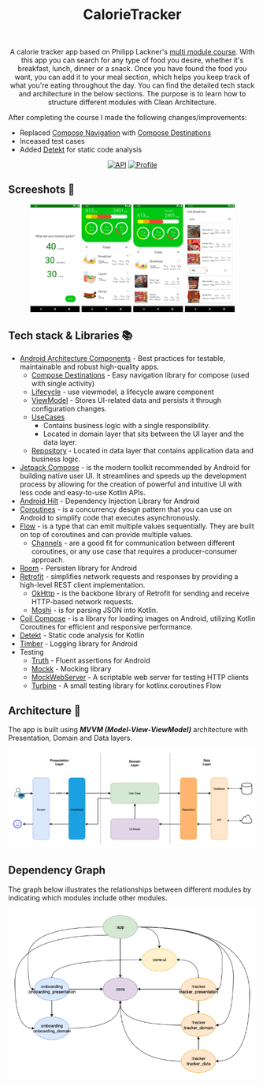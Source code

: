 <h1 align="center">CalorieTracker</h1></br>
<p align="center">  
A calorie tracker app based on Philipp Lackner's <a href="https://pl-coding.com/multi-module-course"> multi module course</a>. With this app you can search for any type of food you desire, whether it's breakfast, lunch, dinner or a snack. Once you have found the food you want, you can add it to your meal section, which helps you keep track of what you're eating throughout the day. You can find the detailed tech stack and architecture in the below sections. The purpose is to learn how to structure different modules with Clean Architecture.
</p>

After completing the course I made the following changes/improvements:
  - Replaced [Compose Navigation](https://developer.android.com/jetpack/compose/navigation) with [Compose Destinations](https://github.com/raamcosta/compose-destinations)
  - Inceased test cases
  - Added [Detekt](https://github.com/detekt/detekt) for static code analysis

<p align="center">
  <a href="https://android-arsenal.com/api?level=24"><img alt="API" src="https://img.shields.io/badge/API-24%2B-darkgreen"/></a>
  <a href="https://github.com/canonall"><img alt="Profile" src="https://img.shields.io/badge/git-canonall-darkgreen"/></a> 
</p>


## Screeshots :camera_flash:

<p align="center">
<img src="preview/calorieTracker5.png" width="20%"/>
<img src="preview/calorieTracker2.png" width="20%"/>
<img src="preview/calorieTracker1.png" width="20%"/>
<img src="preview/calorieTracker3.png" width="20%"/>
</p>

## Tech stack & Libraries :books:

- [Android Architecture Components](https://developer.android.com/topic/libraries/architecture) - Best practices for testable, maintainable and robust high-quality apps.
  - [Compose Destinations](https://github.com/raamcosta/compose-destinations) - Easy navigation library for compose (used with single activity)
  - [Lifecycle](https://developer.android.com/topic/libraries/architecture/lifecycle) - use viewmodel, a lifecycle aware component
  - [ViewModel](https://developer.android.com/topic/libraries/architecture/viewmodel) - Stores UI-related data and persists it through configuration changes. 
  - [UseCases](https://developer.android.com/topic/architecture/domain-layer)  
    - Contains business logic with a single responsibility. 
    - Located in domain layer that sits between the UI layer and the data layer. 
  - [Repository](https://developer.android.com/topic/architecture/data-layer) - Located in data layer that contains application data and business logic.
- [Jetpack Compose](https://developer.android.com/jetpack/compose) - is the modern toolkit recommended by Android for building native user UI. It streamlines and speeds up the development process by allowing for the creation of powerful and intuitive UI with less code and easy-to-use Kotlin APIs.
- [Android Hilt](https://developer.android.com/training/dependency-injection/hilt-android) - Dependency Injection Library for Android
- [Coroutines](https://developer.android.com/kotlin/coroutines) - is a concurrency design pattern that you can use on Android to simplify code that executes asynchronously.
- [Flow](https://developer.android.com/kotlin/flow) - is a type that can emit multiple values sequentially. They are built on top of coroutines and can provide multiple values.
  - [Channels](https://kotlinlang.org/docs/channels.html) - are a good fit for communication between different coroutines, or any use case that requires a producer-consumer approach.
- [Room](https://developer.android.com/training/data-storage/room) - Persisten library for Android
- [Retrofit](https://square.github.io/retrofit/) - simplifies network requests and responses by providing a high-level REST client implementation.
  - [OkHttp](https://square.github.io/okhttp/) - is the backbone library of Retrofit for sending and receive HTTP-based network requests.
  - [Moshi](https://github.com/square/moshi) - is for parsing JSON into Kotlin.
- [Coil Compose](https://coil-kt.github.io/coil/compose/) - is a library for loading images on Android, utilizing Kotlin Coroutines for efficient and responsive performance.
- [Detekt](https://github.com/detekt/detekt) - Static code analysis for Kotlin
- [Timber](https://github.com/JakeWharton/timber) - Logging library for Android
- Testing
  - [Truth](https://truth.dev) - Fluent assertions for Android
  - [Mockk](https://github.com/mockk/mockk) - Mocking library
  - [MockWebServer](https://github.com/square/okhttp/tree/master/mockwebserver) - A scriptable web server for testing HTTP clients
  - [Turbine](https://github.com/cashapp/turbine) - A small testing library for kotlinx.coroutines Flow

## Architecture :straight_ruler:

The app is built using ***MVVM (Model-View-ViewModel)*** architecture with Presentation, Domain and Data layers.

<p align="center">
<img src="preview/TrackerArchitecture.png"/>
</p>

## Dependency Graph

The graph below illustrates the relationships between different modules by indicating which modules include other modules.

<p align="center">
<img src="preview/tracker_modules.png"/>
</p>
